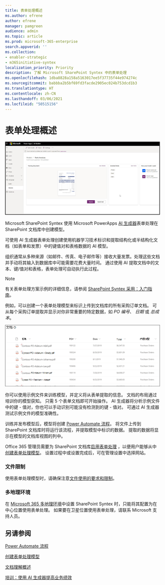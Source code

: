 ```yaml
---
title: 表单处理概述
ms.author: efrene
author: efrene
manager: pamgreen
audience: admin
ms.topic: article
ms.prod: microsoft-365-enterprise
search.appverid: ''
ms.collection:
- enabler-strategic
- m365initiative-syntex
localization_priority: Priority
description: 了解 Microsoft SharePoint Syntex 中的表单处理
ms.openlocfilehash: 1dba8828a158a5163017ee5f37735f44e974274c
ms.sourcegitcommit: babbba2b5bf69fd3facde2905ec024b753dcd1b3
ms.translationtype: HT
ms.contentlocale: zh-CN
ms.lasthandoff: 03/06/2021
ms.locfileid: "50515156"
---
```

# <a name="form-processing-overview"></a>表单处理概述

 ![AI 生成器](../media/content-understanding/ai-builder.png)</br>

Microsoft SharePoint Syntex 使用 Microsoft PowerApps [AI 生成器](https://docs.microsoft.com/ai-builder/overview)表单处理在 SharePoint 文档库中创建模型。

可使用 AI 生成器表单处理创建使用机器学习技术标识和提取结构化或半结构化文档（如表单和发票）中的键值对和表格数据的 AI 模型。

组织通常从多种来源（如邮件、传真、电子邮件等）接收大量发票。处理这些文档并手动将其输入到数据库中可能需要花费大量时间。 通过使用 AI 提取文档中的文本、键/值对和表格，表单处理可自动执行此过程。 

> [!NOTE]
> 有关表单处理方案示例的详细信息，请参阅 [SharePoint Syntex 采用：入门指南](https://docs.microsoft.com/microsoft-365/contentunderstanding/adoption-getstarted#form-processing-scenario-example)。

例如，可以创建一个表单处理模型来标识上传到文档库的所有采购订单文档。 可从每个采购订单提取并显示对你非常重要的特定数据，如 *PO 编号*、 *日期* 或 *总成本*。

![文档库视图](../media/content-understanding/doc-lib-done.png)</br>  

你可以使用示例文件来训练模型，并定义将从表单提取的信息。 文档的布局通过培训你的模型获知。 只需 5 个表单文档即可开始操作。 AI 生成器将分析示例文件中的键 - 值对，你也可以手动识别可能没有检测到的键 - 值对。  可通过 AI 生成器测试示例文件的模型准确性。

训练并发布模型后，模型将创建 [Power Automate 流程](https://docs.microsoft.com/power-automate/getting-started)。 将文件上传到 SharePoint 文档库时将运行该流程，并提取模型中标识的数据。 提取的数据将显示在模型的文档库视图的列中。

Office 365 管理员需要为 SharePoint 文档库[启用表单处理](https://docs.microsoft.com/microsoft-365/contentunderstanding/set-up-content-understanding#to-set-up-content-understanding) ，以便用户能够从中 [创建表单处理模型](create-a-form-processing-model.md)。 设置过程中或设置完成后，可在管理设置中选择网站。

### <a name="file-limitations"></a>文件限制

使用表单处理模型时，请确保注意[文件使用的要求和限制](https://docs.microsoft.com/ai-builder/form-processing-model-requirements)。

### <a name="multi-geo-environments"></a>多地理环境

在 [Microsoft 365 多地理环境](https://docs.microsoft.com/microsoft-365/enterprise/microsoft-365-multi-geo)中设置 SharePoint Syntex 时，只能将其配置为在中心位置使用表单处理。 如果要在卫星位置使用表单处理，请联系 Microsoft 支持人员。






## <a name="see-also"></a>另请参阅
  
[Power Automate 流程](https://docs.microsoft.com/power-automate/)

[创建表单处理模型](create-a-form-processing-model.md)

[文档理解概述](document-understanding-overview.md)

[培训：使用 AI 生成器提高业务绩效](https://docs.microsoft.com/learn/paths/improve-business-performance-ai-builder/?source=learn)
